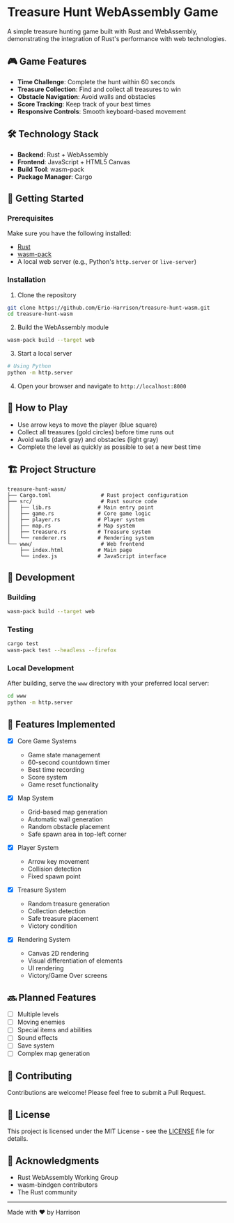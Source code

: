 # Treasure Hunt WebAssembly Game

A simple treasure hunting game built with Rust and WebAssembly, demonstrating the integration of Rust's performance with web technologies.

## 🎮 Game Features

- **Time Challenge**: Complete the hunt within 60 seconds
- **Treasure Collection**: Find and collect all treasures to win
- **Obstacle Navigation**: Avoid walls and obstacles
- **Score Tracking**: Keep track of your best times
- **Responsive Controls**: Smooth keyboard-based movement

## 🛠️ Technology Stack

- **Backend**: Rust + WebAssembly
- **Frontend**: JavaScript + HTML5 Canvas
- **Build Tool**: wasm-pack
- **Package Manager**: Cargo

## 🚀 Getting Started

### Prerequisites

Make sure you have the following installed:
- [Rust](https://www.rust-lang.org/tools/install)
- [wasm-pack](https://rustwasm.github.io/wasm-pack/installer/)
- A local web server (e.g., Python's `http.server` or `live-server`)

### Installation

1. Clone the repository
```bash
git clone https://github.com/Erio-Harrison/treasure-hunt-wasm.git
cd treasure-hunt-wasm
```

2. Build the WebAssembly module
```bash
wasm-pack build --target web
```

3. Start a local server
```bash
# Using Python
python -m http.server
```

4. Open your browser and navigate to `http://localhost:8000`

## 🎯 How to Play

- Use arrow keys to move the player (blue square)
- Collect all treasures (gold circles) before time runs out
- Avoid walls (dark gray) and obstacles (light gray)
- Complete the level as quickly as possible to set a new best time

## 🏗️ Project Structure

```
treasure-hunt-wasm/
├── Cargo.toml                # Rust project configuration
├── src/                      # Rust source code
│   ├── lib.rs               # Main entry point
│   ├── game.rs              # Core game logic
│   ├── player.rs            # Player system
│   ├── map.rs               # Map system
│   ├── treasure.rs          # Treasure system
│   └── renderer.rs          # Rendering system
└── www/                      # Web frontend
    ├── index.html           # Main page
    └── index.js             # JavaScript interface
```

## 🔧 Development

### Building

```bash
wasm-pack build --target web
```

### Testing

```bash
cargo test
wasm-pack test --headless --firefox
```

### Local Development

After building, serve the `www` directory with your preferred local server:
```bash
cd www
python -m http.server
```

## 🎨 Features Implemented

- [x] Core Game Systems
  - Game state management
  - 60-second countdown timer
  - Best time recording
  - Score system
  - Game reset functionality

- [x] Map System
  - Grid-based map generation
  - Automatic wall generation
  - Random obstacle placement
  - Safe spawn area in top-left corner

- [x] Player System
  - Arrow key movement
  - Collision detection
  - Fixed spawn point

- [x] Treasure System
  - Random treasure generation
  - Collection detection
  - Safe treasure placement
  - Victory condition

- [x] Rendering System
  - Canvas 2D rendering
  - Visual differentiation of elements
  - UI rendering
  - Victory/Game Over screens

## 🔜 Planned Features

- [ ] Multiple levels
- [ ] Moving enemies
- [ ] Special items and abilities
- [ ] Sound effects
- [ ] Save system
- [ ] Complex map generation

## 🤝 Contributing

Contributions are welcome! Please feel free to submit a Pull Request.

## 📝 License

This project is licensed under the MIT License - see the [LICENSE](LICENSE) file for details.

## 🙏 Acknowledgments

- Rust WebAssembly Working Group
- wasm-bindgen contributors
- The Rust community

---

Made with ❤️ by Harrison